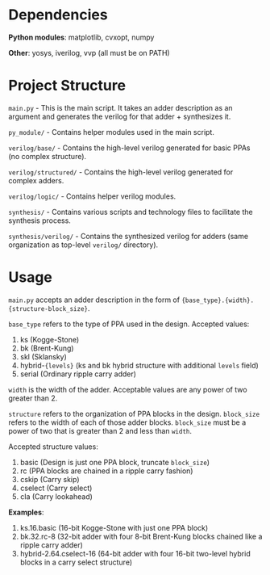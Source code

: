 # Dependencies

**Python modules**: matplotlib, cvxopt, numpy

**Other**: yosys, iverilog, vvp (all must be on PATH)

# Project Structure

`main.py` - This is the main script. It takes an adder description as an argument and generates the verilog for that adder \+ synthesizes it.

`py_module/` - Contains helper modules used in the main script.

`verilog/base/` - Contains the high-level verilog generated for basic PPAs (no complex structure).

`verilog/structured/` - Contains the high-level verilog generated for complex adders.

`verilog/logic/` - Contains helper verilog modules.

`synthesis/` - Contains various scripts and technology files to facilitate the synthesis process.

`synthesis/verilog/` - Contains the synthesized verilog for adders (same organization as top-level `verilog/` directory). 

# Usage

`main.py` accepts an adder description in the form of `{base_type}.{width}.{structure-block_size}`.

`base_type` refers to the type of PPA used in the design. Accepted values:

1. ks (Kogge-Stone)
2. bk (Brent-Kung)
3. skl (Sklansky)
4. hybrid-`{levels}` (ks and bk hybrid structure with additional `levels` field)
5. serial (Ordinary ripple carry adder)

`width` is the width of the adder. Acceptable values are any power of two greater than 2.

`structure` refers to the organization of PPA blocks in the design. `block_size` refers to the width of each of those adder
blocks. `block_size` must be a power of two that is greater than 2 and less than `width`.

Accepted structure values:

1. basic (Design is just one PPA block, truncate `block_size`)
2. rc (PPA blocks are chained in a ripple carry fashion)
3. cskip (Carry skip)
4. cselect (Carry select)
5. cla (Carry lookahead)

**Examples**:

1. ks.16.basic (16-bit Kogge-Stone with just one PPA block)
2. bk.32.rc-8 (32-bit adder with four 8-bit Brent-Kung blocks chained like a ripple carry adder)
3. hybrid-2.64.cselect-16 (64-bit adder with four 16-bit two-level hybrid blocks in a carry select structure)





